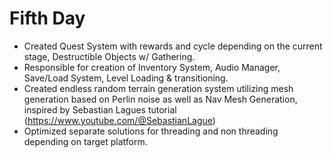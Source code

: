 # Fifth Day
- Created Quest System with rewards and cycle depending on the current stage, Destructible Objects w/ Gathering.
- Responsible for creation of Inventory System, Audio Manager, Save/Load System, Level Loading & transitioning.
- Created endless random terrain generation system utilizing mesh generation based on Perlin noise as well as Nav Mesh Generation, inspired by Sebastian Lagues tutorial (https://www.youtube.com/@SebastianLague)
- Optimized separate solutions for threading and non threading depending on target platform.
